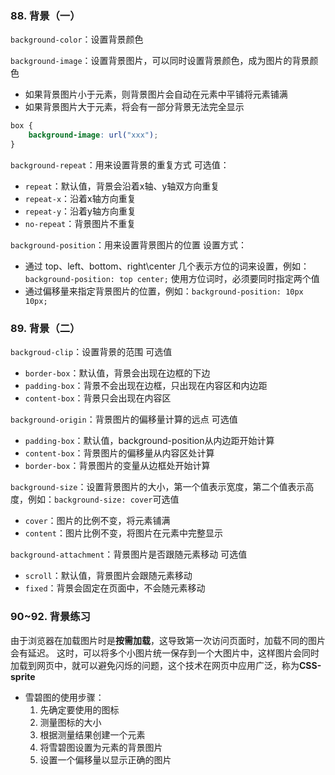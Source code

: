 ### 88. 背景（一）

`background-color`：设置背景颜色

`background-image`：设置背景图片，可以同时设置背景颜色，成为图片的背景颜色
- 如果背景图片小于元素，则背景图片会自动在元素中平铺将元素铺满
- 如果背景图片大于元素，将会有一部分背景无法完全显示
```css
box {
    background-image: url("xxx");
}
```

`background-repeat`：用来设置背景的重复方式
可选值：
- `repeat`：默认值，背景会沿着x轴、y轴双方向重复
- `repeat-x`：沿着x轴方向重复
- `repeat-y`：沿着y轴方向重复
- `no-repeat`：背景图片不重复

`background-position`：用来设置背景图片的位置
设置方式：
- 通过 top、left、bottom、right\center 几个表示方位的词来设置，例如：`background-position: top center;`
使用方位词时，必须要同时指定两个值
- 通过偏移量来指定背景图片的位置，例如：`background-position: 10px 10px;`

### 89. 背景（二）

`backgroud-clip`：设置背景的范围
可选值
- `border-box`：默认值，背景会出现在边框的下边
- `padding-box`：背景不会出现在边框，只出现在内容区和内边距
- `content-box`：背景只会出现在内容区

`background-origin`：背景图片的偏移量计算的远点
可选值
- `padding-box`：默认值，background-position从内边距开始计算
- `content-box`：背景图片的偏移量从内容区处计算
- `border-box`：背景图片的变量从边框处开始计算

`background-size`：设置背景图片的大小，第一个值表示宽度，第二个值表示高度，例如：`background-size: cover`可选值
- `cover`：图片的比例不变，将元素铺满
- `content`：图片比例不变，将图片在元素中完整显示

`background-attachment`：背景图片是否跟随元素移动
可选值
- `scroll`：默认值，背景图片会跟随元素移动
- `fixed`：背景会固定在页面中，不会随元素移动

### 90~92. 背景练习
由于浏览器在加载图片时是**按需加载**，这导致第一次访问页面时，加载不同的图片会有延迟。
这时，可以将多个小图片统一保存到一个大图片中，这样图片会同时加载到网页中，就可以避免闪烁的问题，这个技术在网页中应用广泛，称为**CSS-sprite**

- 雪碧图的使用步骤：
    1. 先确定要使用的图标
    2. 测量图标的大小
    3. 根据测量结果创建一个元素
    4. 将雪碧图设置为元素的背景图片
    5. 设置一个偏移量以显示正确的图片
